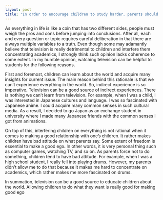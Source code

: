 ```yaml
---
layout: post
title: "In order to encourage children to study harder, parents should avoid letting them watch television. "
---
```


As everything in life is like a coin that has two different sides, people must weigh the pros and cons before jumping into conclusions. After all, each and every question or topic requires careful deliberation in that there are always multiple variables to a truth. Even though some may adamantly believe that television is really detrimental to children and interfere them concentrating academics, I strongly think such opinion lacks coherence to some extent. In my humble opinion, watching television can be helpful to students for the following reasons.

First and foremost, children can learn about the world and acquire many insights for current issue. The main reason behind this rationale is that we can’t experience everything in the world. So, indirect experience is so imperative. Television can be a good source of indirect experiences. There is nothing we can’t learn from television. For example, when I was a child, I was interested in Japanese cultures and language. I was so fascinated with Japanese anime. I could acquire many common senses in such cultural media. As a result, I decided to go Japan as an exchange student in university where I made many Japanese friends with the common senses I got from animations.

On top of this, interfering children on everything is not rational when it comes to making a good relationship with one’s children. It rather makes children have bad attitude on what parents say. Some extent of freedom is essential to make a good ego. In other words, it is very personal thing such as computer games, watching TV, and so on. As parents force not to do something, children tend to have bad attitude. For example, when I was a high school student, I really fell into playing drums. However, my parents didn’t allow me to do that because it makes me hard to concentrate on academics, which rather makes me more fascinated on drums.

In summation, television can be a good source to educate children about the world. Allowing children to do what they want is really good for making good ego
